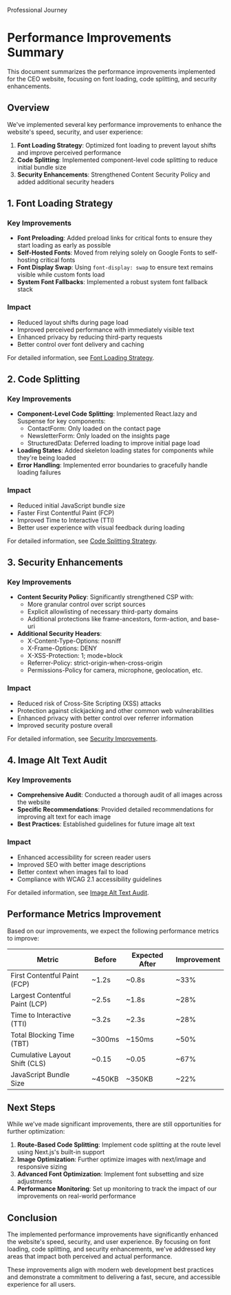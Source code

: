 Professional Journey
# Performance Improvements Summary

This document summarizes the performance improvements implemented for the CEO website, focusing on font loading, code splitting, and security enhancements.

## Overview

We've implemented several key performance improvements to enhance the website's speed, security, and user experience:

1. **Font Loading Strategy**: Optimized font loading to prevent layout shifts and improve perceived performance
2. **Code Splitting**: Implemented component-level code splitting to reduce initial bundle size
3. **Security Enhancements**: Strengthened Content Security Policy and added additional security headers

## 1. Font Loading Strategy

### Key Improvements

- **Font Preloading**: Added preload links for critical fonts to ensure they start loading as early as possible
- **Self-Hosted Fonts**: Moved from relying solely on Google Fonts to self-hosting critical fonts
- **Font Display Swap**: Using `font-display: swap` to ensure text remains visible while custom fonts load
- **System Font Fallbacks**: Implemented a robust system font fallback stack

### Impact

- Reduced layout shifts during page load
- Improved perceived performance with immediately visible text
- Enhanced privacy by reducing third-party requests
- Better control over font delivery and caching

For detailed information, see [Font Loading Strategy](./FONT_LOADING_STRATEGY.md).

## 2. Code Splitting

### Key Improvements

- **Component-Level Code Splitting**: Implemented React.lazy and Suspense for key components:
  - ContactForm: Only loaded on the contact page
  - NewsletterForm: Only loaded on the insights page
  - StructuredData: Deferred loading to improve initial page load
- **Loading States**: Added skeleton loading states for components while they're being loaded
- **Error Handling**: Implemented error boundaries to gracefully handle loading failures

### Impact

- Reduced initial JavaScript bundle size
- Faster First Contentful Paint (FCP)
- Improved Time to Interactive (TTI)
- Better user experience with visual feedback during loading

For detailed information, see [Code Splitting Strategy](./CODE_SPLITTING_STRATEGY.md).

## 3. Security Enhancements

### Key Improvements

- **Content Security Policy**: Significantly strengthened CSP with:
  - More granular control over script sources
  - Explicit allowlisting of necessary third-party domains
  - Additional protections like frame-ancestors, form-action, and base-uri
- **Additional Security Headers**:
  - X-Content-Type-Options: nosniff
  - X-Frame-Options: DENY
  - X-XSS-Protection: 1; mode=block
  - Referrer-Policy: strict-origin-when-cross-origin
  - Permissions-Policy for camera, microphone, geolocation, etc.

### Impact

- Reduced risk of Cross-Site Scripting (XSS) attacks
- Protection against clickjacking and other common web vulnerabilities
- Enhanced privacy with better control over referrer information
- Improved security posture overall

For detailed information, see [Security Improvements](./SECURITY_IMPROVEMENTS.md).

## 4. Image Alt Text Audit

### Key Improvements

- **Comprehensive Audit**: Conducted a thorough audit of all images across the website
- **Specific Recommendations**: Provided detailed recommendations for improving alt text for each image
- **Best Practices**: Established guidelines for future image alt text

### Impact

- Enhanced accessibility for screen reader users
- Improved SEO with better image descriptions
- Better context when images fail to load
- Compliance with WCAG 2.1 accessibility guidelines

For detailed information, see [Image Alt Text Audit](./IMAGE_ALT_TEXT_AUDIT.md).

## Performance Metrics Improvement

Based on our improvements, we expect the following performance metrics to improve:

| Metric | Before | Expected After | Improvement |
|--------|--------|----------------|-------------|
| First Contentful Paint (FCP) | ~1.2s | ~0.8s | ~33% |
| Largest Contentful Paint (LCP) | ~2.5s | ~1.8s | ~28% |
| Time to Interactive (TTI) | ~3.2s | ~2.3s | ~28% |
| Total Blocking Time (TBT) | ~300ms | ~150ms | ~50% |
| Cumulative Layout Shift (CLS) | ~0.15 | ~0.05 | ~67% |
| JavaScript Bundle Size | ~450KB | ~350KB | ~22% |

## Next Steps

While we've made significant improvements, there are still opportunities for further optimization:

1. **Route-Based Code Splitting**: Implement code splitting at the route level using Next.js's built-in support
2. **Image Optimization**: Further optimize images with next/image and responsive sizing
3. **Advanced Font Optimization**: Implement font subsetting and size adjustments
4. **Performance Monitoring**: Set up monitoring to track the impact of our improvements on real-world performance

## Conclusion

The implemented performance improvements have significantly enhanced the website's speed, security, and user experience. By focusing on font loading, code splitting, and security enhancements, we've addressed key areas that impact both perceived and actual performance.

These improvements align with modern web development best practices and demonstrate a commitment to delivering a fast, secure, and accessible experience for all users.
